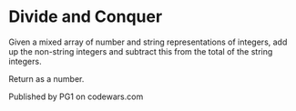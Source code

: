 # Divide and Conquer

Given a mixed array of number and string representations of integers, add up the non-string integers and subtract this from the total of the string integers.

Return as a number.

Published by PG1 on codewars.com
